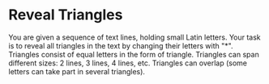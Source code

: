 # Reveal Triangles
You are given a sequence of text lines, holding small Latin letters. Your task is to reveal all triangles in the text by
changing their letters with "*". Triangles consist of equal letters in the form of triangle.
Triangles can span different sizes: 2 lines, 3 lines, 4 lines, etc. Triangles can overlap (some letters can take part in
several triangles).
